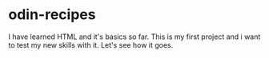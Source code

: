 # odin-recipes

I have learned HTML and it's basics so far. This is my first project and i want to test my new skills with it. Let's see how it goes.
